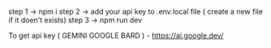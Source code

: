 step 1 -> npm i
step 2 -> add your api key to .env.local file ( create a new file if it doen't exists)
step 3 -> npm run dev




To get api key ( GEMINI GOOGLE BARD ) -   https://ai.google.dev/
